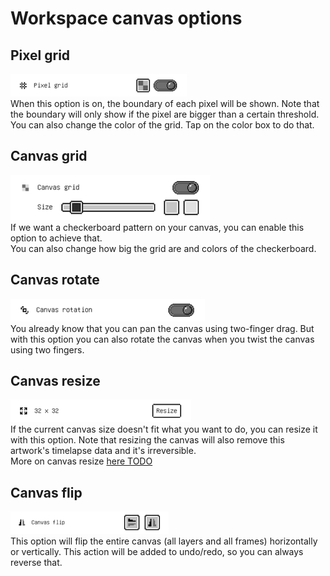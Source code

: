 # Workspace canvas options

## Pixel grid
![Pixel grid](images/pixel_grid.png)<br/>
When this option is on, the boundary of each pixel will be shown. Note that the boundary will only show if the pixel are bigger than a certain threshold.<br/>
You can also change the color of the grid. Tap on the color box to do that.

## Canvas grid
![Canvas grid](images/canvas_grid.png)<br/>
If we want a checkerboard pattern on your canvas, you can enable this option to achieve that.<br/>
You can also change how big the grid are and colors of the checkerboard.

## Canvas rotate
![Canvas rotate](images/canvas_rotate.png)<br/>
You already know that you can pan the canvas using two-finger drag. But with this option you can also rotate the canvas when you twist the canvas using two fingers.

## Canvas resize
![Canvas resize](images/canvas_resize.png)<br/>
If the current canvas size doesn't fit what you want to do, you can resize it with this option. Note that resizing the canvas will also remove this artwork's timelapse data and it's irreversible.<br/>
More on canvas resize [here TODO]()

## Canvas flip
![Canvas flip](images/canvas_flip.png)<br/>
This option will flip the entire canvas (all layers and all frames) horizontally or vertically. This action will be added to undo/redo, so you can always reverse that.
